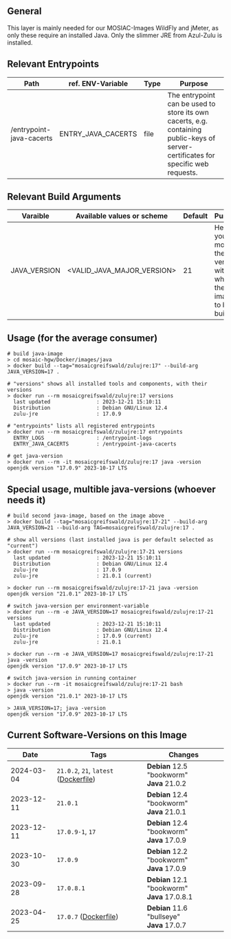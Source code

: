 ## General
This layer is mainly needed for our MOSIAC-Images WildFly and jMeter, as only these require an installed Java.
Only the slimmer JRE from Azul-Zulu is installed.


## Relevant Entrypoints
| Path                     | ref. ENV-Variable  | Type | Purpose                                                                                                                            |
|--------------------------|--------------------|------|------------------------------------------------------------------------------------------------------------------------------------|
| /entrypoint-java-cacerts | ENTRY_JAVA_CACERTS | file | The entrypoint can be used to store its own cacerts, e.g. containing public-keys of server-certificates for specific web requests. |


## Relevant Build Arguments
| Varaible     | Available values or scheme   | Default | Purpose                                                                   |
|--------------|------------------------------|---------|---------------------------------------------------------------------------|
| JAVA_VERSION | \<VALID_JAVA_MAJOR_VERSION\> | 21      | Here you can modify the java version with which the image is to be built. |


## Usage (for the average consumer)
```shell
# build java-image
> cd mosaic-hgw/Docker/images/java
> docker build --tag="mosaicgreifswald/zulujre:17" --build-arg JAVA_VERSION=17 .

# "versions" shows all installed tools and components, with their versions
> docker run --rm mosaicgreifswald/zulujre:17 versions
  last updated               : 2023-12-21 15:10:11
  Distribution               : Debian GNU/Linux 12.4
  zulu-jre                   : 17.0.9
  
# "entrypoints" lists all registered entrypoints
> docker run --rm mosaicgreifswald/zulujre:17 entrypoints
  ENTRY_LOGS                 : /entrypoint-logs
  ENTRY_JAVA_CACERTS         : /entrypoint-java-cacerts

# get java-version
> docker run --rm -it mosaicgreifswald/zulujre:17 java -version
openjdk version "17.0.9" 2023-10-17 LTS
```

## Special usage, multible java-versions (whoever needs it)
```shell
# build second java-image, based on the image above
> docker build --tag="mosaicgreifswald/zulujre:17-21" --build-arg JAVA_VERSION=21 --build-arg TAG=mosaicgreifswald/zulujre:17 .

# show all versions (last installed java is per default selected as "current") 
> docker run --rm mosaicgreifswald/zulujre:17-21 versions
  last updated               : 2023-12-21 15:10:11
  Distribution               : Debian GNU/Linux 12.4
  zulu-jre                   : 17.0.9
  zulu-jre                   : 21.0.1 (current)

> docker run --rm mosaicgreifswald/zulujre:17-21 java -version
openjdk version "21.0.1" 2023-10-17 LTS

# switch java-version per environment-variable
> docker run --rm -e JAVA_VERSION=17 mosaicgreifswald/zulujre:17-21 versions
  last updated               : 2023-12-21 15:10:11
  Distribution               : Debian GNU/Linux 12.4
  zulu-jre                   : 17.0.9 (current)
  zulu-jre                   : 21.0.1

> docker run --rm -e JAVA_VERSION=17 mosaicgreifswald/zulujre:17-21 java -version
openjdk version "17.0.9" 2023-10-17 LTS

# switch java-version in running container
> docker run --rm -it mosaicgreifswald/zulujre:17-21 bash
> java -version
openjdk version "21.0.1" 2023-10-17 LTS

> JAVA_VERSION=17; java -version
openjdk version "17.0.9" 2023-10-17 LTS
```

## Current Software-Versions on this Image
| Date       | Tags                                                                                                                                       | Changes                                         |
|------------|--------------------------------------------------------------------------------------------------------------------------------------------|-------------------------------------------------|
| 2024-03-04 | `21.0.2`, `21`, `latest` ([Dockerfile](https://github.com/mosaic-hgw/Docker/blob/main/image/java/Dockerfile.jre.zulu))                     | **Debian** 12.5 "bookworm"<br>**Java** 21.0.2   |
| 2023-12-11 | `21.0.1`                                                                                                                                   | **Debian** 12.4 "bookworm"<br>**Java** 21.0.1   |
| 2023-12-11 | `17.0.9-1`, `17`                                                                                                                           | **Debian** 12.4 "bookworm"<br>**Java** 17.0.9   |
| 2023-10-30 | `17.0.9`                                                                                                                                   | **Debian** 12.2 "bookworm"<br>**Java** 17.0.9   |
| 2023-09-28 | `17.0.8.1`                                                                                                                                 | **Debian** 12.1 "bookworm"<br>**Java** 17.0.8.1 |
| 2023-04-25 | `17.0.7` ([Dockerfile](https://github.com/mosaic-hgw/Docker/blob/3441209dd6b8ef2892a6e264ad58898c805e0114/image/java/Dockerfile.jre.zulu)) | **Debian** 11.6 "bullseye"<br>**Java** 17.0.7   |
